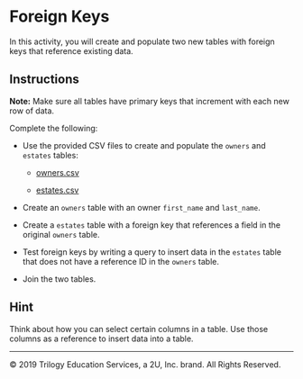 # Foreign Keys

In this activity, you will create and populate two new tables with foreign keys that reference existing data.

## Instructions

**Note:** Make sure all tables have primary keys that increment with each new row of data.

Complete the following:

* Use the provided CSV files to create and populate the `owners` and `estates` tables:

  * [owners.csv](Resources/owners.csv)

  * [estates.csv](Resources/estates.csv)

* Create an `owners` table with an owner `first_name` and `last_name`.

* Create a `estates` table with a foreign key that references a field in the original `owners` table.

* Test foreign keys by writing a query to insert data in the `estates` table that does not have a reference ID in the `owners` table.

* Join the two tables.

## Hint

Think about how you can select certain columns in a table. Use those columns as a reference to insert data into a table.

---

© 2019 Trilogy Education Services, a 2U, Inc. brand. All Rights Reserved.
